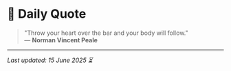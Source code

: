 # 📜 Daily Quote

> "Throw your heart over the bar and your body will follow."  
> — **Norman Vincent Peale**

---

_Last updated: 15 June 2025 ⏳_
